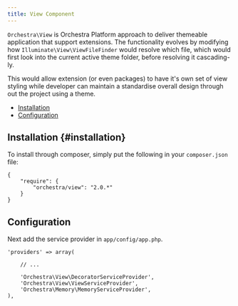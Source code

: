 ```yaml
---
title: View Component
---
```


`Orchestra\View` is Orchestra Platform approach to deliver themeable application that support extensions. The functionality evolves by modifying how `Illuminate\View\ViewFileFinder` would resolve which file, which would first look into the current active theme folder, before resolving it cascading-ly.

This would allow extension (or even packages) to have it's own set of view styling while developer can maintain a standardise overall design through out the project using a theme.

* [Installation](#installation)
* [Configuration](#configuration)

## Installation {#installation}

To install through composer, simply put the following in your `composer.json` file:

	{
		"require": {
			"orchestra/view": "2.0.*"
		}
	}

## Configuration

Next add the service provider in `app/config/app.php`.

	'providers' => array(

		// ...

		'Orchestra\View\DecoratorServiceProvider',
		'Orchestra\View\ViewServiceProvider',
		'Orchestra\Memory\MemoryServiceProvider',
	),
